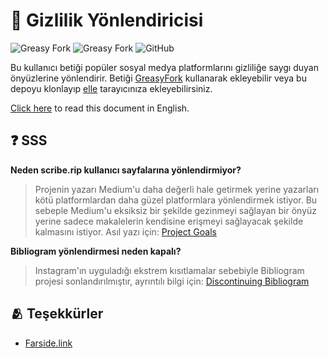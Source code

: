 # 🔀 Gizlilik Yönlendiricisi
![Greasy Fork](https://img.shields.io/greasyfork/v/436359-privacy-redirector?style=flat-square) ![Greasy Fork](https://img.shields.io/greasyfork/dt/436359-privacy-redirector?style=flat-square) ![GitHub](https://img.shields.io/github/license/dybdeskarphet/privacy-redirector?style=flat-square) 

Bu kullanıcı betiği popüler sosyal medya platformlarını gizliliğe saygı duyan önyüzlerine yönlendirir. Betiği [GreasyFork](https://greasyfork.org/scripts/436359-privacy-redirector) kullanarak ekleyebilir veya bu depoyu klonlayıp [elle](https://violentmonkey.github.io/guide/creating-a-userscript/) tarayıcınıza ekleyebilirsiniz.

<a href="https://github.com/dybdeskarphet/privacy-redirector">Click here</a> to read this document in English.

## ❓ SSS
__Neden scribe.rip kullanıcı sayfalarına yönlendirmiyor?__
> Projenin yazarı Medium'u daha değerli hale getirmek yerine yazarları kötü platformlardan daha güzel platformlara yönlendirmek istiyor. Bu sebeple Medium'u eksiksiz bir şekilde gezinmeyi sağlayan bir önyüz yerine sadece makalelerin kendisine erişmeyi sağlayacak şekilde kalmasını istiyor. Asıl yazı için: [Project Goals](https://sr.ht/~edwardloveall/scribe/#project-goals)

__Bibliogram yönlendirmesi neden kapalı?__
> Instagram'ın uyguladığı ekstrem kısıtlamalar sebebiyle Bibliogram projesi sonlandırılmıştır, ayrıntılı bilgi için: [Discontinuing Bibliogram](https://cadence.moe/blog/2022-09-01-discontinuing-bibliogram)

## 🫂 Teşekkürler
* [Farside.link](https://github.com/benbusby/farside)
